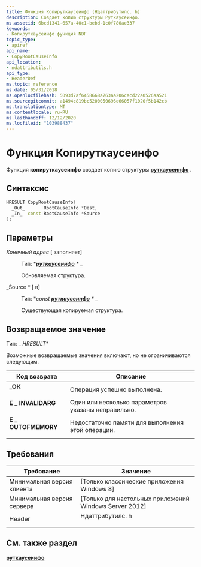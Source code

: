 ```yaml
---
title: Функция Копируткаусеинфо (Ндаттрибутилс. h)
description: Создает копию структуры Руткаусеинфо.
ms.assetid: 6bcd1341-657a-40c1-bebd-1c0f780ae337
keywords:
- Копируткаусеинфо функция NDF
topic_type:
- apiref
api_name:
- CopyRootCauseInfo
api_location:
- ndattributils.h
api_type:
- HeaderDef
ms.topic: reference
ms.date: 05/31/2018
ms.openlocfilehash: 5093d7af6458668a763aa206cacd22a0526aa521
ms.sourcegitcommit: a1494c819bc5200050696e66057f1020f5b142cb
ms.translationtype: MT
ms.contentlocale: ru-RU
ms.lasthandoff: 12/12/2020
ms.locfileid: "103988437"
---
```

# <a name="copyrootcauseinfo-function"></a>Функция Копируткаусеинфо

Функция **копируткаусеинфо** создает копию структуры [**руткаусеинфо**](/windows/win32/api/ndattrib/ns-ndattrib-rootcauseinfo) .

## <a name="syntax"></a>Синтаксис


```C++
HRESULT CopyRootCauseInfo(
  _Out_       RootCauseInfo *Dest,
  _In_  const RootCauseInfo *Source
);
```



## <a name="parameters"></a>Параметры

<dl> <dt>

*Конечный адрес* \[ заполняет\]
</dt> <dd>

Тип: **[**руткаусеинфо**](/windows/win32/api/ndattrib/ns-ndattrib-rootcauseinfo) \** _

Обновляемая структура.

</dd> <dt>

_Source * \[ в\]
</dt> <dd>

Тип: **const [**руткаусеинфо**](/windows/win32/api/ndattrib/ns-ndattrib-rootcauseinfo) \** _

Существующая копируемая структура.

</dd> </dl>

## <a name="return-value"></a>Возвращаемое значение

Тип: _ *HRESULT**

Возможные возвращаемые значения включают, но не ограничиваются следующим.



| Код возврата                                                                                   | Описание                                                                 |
|-----------------------------------------------------------------------------------------------|-----------------------------------------------------------------------------|
| <dl> <dt>**\_ОК**</dt> </dl>          | Операция успешно выполнена.<br/>                                         |
| <dl> <dt>**E \_ INVALIDARG**</dt> </dl>  | Один или несколько параметров указаны неправильно.<br/>          |
| <dl> <dt>**E \_ OUTOFMEMORY**</dt> </dl> | Недостаточно памяти для выполнения этой операции.<br/> |



 

## <a name="requirements"></a>Требования



| Требование | Значение |
|-------------------------------------|--------------------------------------------------------------------------------------------|
| Минимальная версия клиента<br/> | \[Только классические приложения Windows 8\]<br/>                                                 |
| Минимальная версия сервера<br/> | \[Только для настольных приложений Windows Server 2012\]<br/>                                       |
| Header<br/>                   | <dl> <dt>Ндаттрибутилс. h</dt> </dl> |



## <a name="see-also"></a>См. также раздел

<dl> <dt>

[**руткаусеинфо**](/windows/win32/api/ndattrib/ns-ndattrib-rootcauseinfo)
</dt> </dl>

 

 





